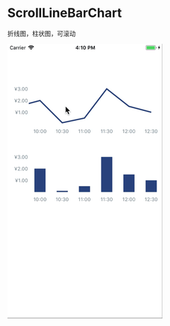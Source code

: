 # ScrollLineBarChart
折线图，柱状图，可滚动

![image](https://github.com/August30/ScrollLineBarChart/blob/master/WeChatSight98.gif)
